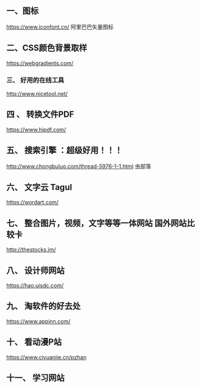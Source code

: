## 一、图标

https://www.iconfont.cn/      阿里巴巴矢量图标

## 二、CSS颜色背景取样

https://webgradients.com/    

### 三、 好用的在线工具

http://www.nicetool.net/

## 四 、 转换文件PDF

https://www.hipdf.com/

## 五、 搜索引擎 ：超级好用！！！

http://www.chongbuluo.com/thread-5976-1-1.html   虫部落

## 六、   文字云   Tagul

https://wordart.com/     

## 七、  整合图片，视频，文字等等一体网站 国外网站比较卡

http://thestocks.im/

## 八、  设计师网站

https://hao.uisdc.com/

## 九、 淘软件的好去处

https://www.appinn.com/

## 十、   看动漫P站

https://www.ciyuanjie.cn/pzhan

## 十一、  学习网站